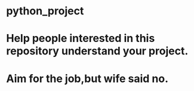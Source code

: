 # python_project
# Help people interested in this repository understand your project.
# Aim for the job,but wife said no.

